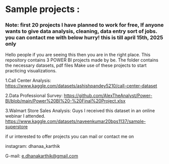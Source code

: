 # Sample projects :

### Note: first 20 projects I have planned to work for free, If anyone wants to give data analysis, cleaning, data entry sort of jobs. you can contact me with below hurry! this is till april 15th, 2025 only

 Hello people if you are seeing this then you are in the right place. This repository contains 3 POWER BI projects made by be. The folder contains the necessary datasets, pdf files Make use of these projects to start practicing visualizations.
  
1.Call Center Analysis: https://www.kaggle.com/datasets/ashishpandey5210/call-center-dataset       

2.Data Professional Survey: https://github.com/AlexTheAnalyst/Power-BI/blob/main/Power%20BI%20-%20Final%20Project.xlsx  

3.Walmart Store Sales Analysis: Guys I received this dataset in an online webinar I attended. https://www.kaggle.com/datasets/naveenkumar20bps1137/sample-superstore



if ur interested to offer projects you can mail or contact me on

instagram: dhanaa_karthik

G-mail: e.dhanakarthik@gmail.com
